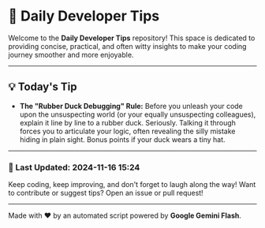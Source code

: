 
# 🌟 Daily Developer Tips

Welcome to the **Daily Developer Tips** repository! This space is dedicated to providing concise, practical, and often witty insights to make your coding journey smoother and more enjoyable.

---

## 💡 Today's Tip

- **The "Rubber Duck Debugging" Rule:**  Before you unleash your code upon the unsuspecting world (or your equally unsuspecting colleagues), explain it line by line to a rubber duck.  Seriously.  Talking it through forces you to articulate your logic, often revealing the silly mistake hiding in plain sight.  Bonus points if your duck wears a tiny hat.

---

### 📅 Last Updated: 2024-11-16 15:24

Keep coding, keep improving, and don't forget to laugh along the way! Want to contribute or suggest tips? Open an issue or pull request!

---

Made with ❤️ by an automated script powered by **Google Gemini Flash**.
